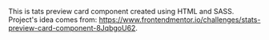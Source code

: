This is tats preview card component created using HTML and SASS.
Project's idea comes from: https://www.frontendmentor.io/challenges/stats-preview-card-component-8JqbgoU62.
